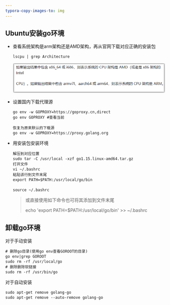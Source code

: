 ```yaml
---
typora-copy-images-to: img
---
```


## Ubuntu安装go环境

- 查看系统架构是arm架构还是AMD架构，再从官网下载对应正确的安装包

  ```
  lscpu | grep Architecture
  ```

  ![image-20240315170440804](img\image-20240315170440804.png)


- 设置国内下载代理源

  ```
  go env -w GOPROXY=https://goproxy.cn,direct 
  go env GOPROXY #查看当前
  
  恢复为原来默认的下载源
  go env -w GOPROXY=https://proxy.golang.org
  ```

- 用安装包安装环境

  ```
  解压到对应位置
  sudo tar -C /usr/local -xzf go1.15.linux-amd64.tar.gz
  打开文件
  vi ~/.bashrc
  粘贴该行到文件末尾
  export PATH=$PATH:/usr/local/go/bin
  
  source ~/.bashrc
  ```
  
  > 或直接使用如下命令也可将其添加到文件末尾
  >
  > echo 'export PATH=$PATH:/usr/local/go/bin' >> ~/.bashrc

## 卸载go环境

对于手动安装

```
# 删除go目录(使用go env查看GOROOT的目录)
go env|grep GOROOT
sudo rm -rf /usr/local/go
# 删除删除软链接
sudo rm -rf /usr/bin/go
```

对于自动安装

```
sudo apt-get remove golang-go
sudo apt-get remove --auto-remove golang-go
```

